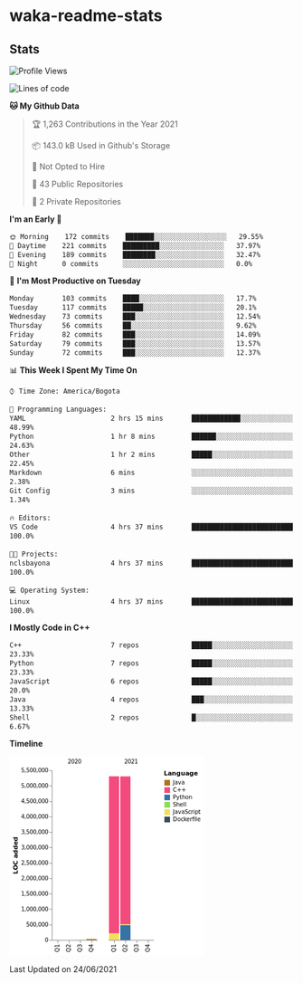 # waka-readme-stats

## Stats
<!--START_SECTION:waka-->
![Profile Views](http://img.shields.io/badge/Profile%20Views-0-blue)

![Lines of code](https://img.shields.io/badge/From%20Hello%20World%20I%27ve%20Written-10.6%20million%20lines%20of%20code-blue)

**🐱 My Github Data** 

> 🏆 1,263 Contributions in the Year 2021
 > 
> 📦 143.0 kB Used in Github's Storage 
 > 
> 🚫 Not Opted to Hire
 > 
> 📜 43 Public Repositories 
 > 
> 🔑 2 Private Repositories  
 > 
**I'm an Early 🐤** 

```text
🌞 Morning    172 commits    ███████░░░░░░░░░░░░░░░░░░   29.55% 
🌆 Daytime    221 commits    █████████░░░░░░░░░░░░░░░░   37.97% 
🌃 Evening    189 commits    ████████░░░░░░░░░░░░░░░░░   32.47% 
🌙 Night      0 commits      ░░░░░░░░░░░░░░░░░░░░░░░░░   0.0%

```
📅 **I'm Most Productive on Tuesday** 

```text
Monday       103 commits    ████░░░░░░░░░░░░░░░░░░░░░   17.7% 
Tuesday      117 commits    █████░░░░░░░░░░░░░░░░░░░░   20.1% 
Wednesday    73 commits     ███░░░░░░░░░░░░░░░░░░░░░░   12.54% 
Thursday     56 commits     ██░░░░░░░░░░░░░░░░░░░░░░░   9.62% 
Friday       82 commits     ███░░░░░░░░░░░░░░░░░░░░░░   14.09% 
Saturday     79 commits     ███░░░░░░░░░░░░░░░░░░░░░░   13.57% 
Sunday       72 commits     ███░░░░░░░░░░░░░░░░░░░░░░   12.37%

```


📊 **This Week I Spent My Time On** 

```text
⌚︎ Time Zone: America/Bogota

💬 Programming Languages: 
YAML                     2 hrs 15 mins       ████████████░░░░░░░░░░░░░   48.99% 
Python                   1 hr 8 mins         ██████░░░░░░░░░░░░░░░░░░░   24.63% 
Other                    1 hr 2 mins         █████░░░░░░░░░░░░░░░░░░░░   22.45% 
Markdown                 6 mins              ░░░░░░░░░░░░░░░░░░░░░░░░░   2.38% 
Git Config               3 mins              ░░░░░░░░░░░░░░░░░░░░░░░░░   1.34%

🔥 Editors: 
VS Code                  4 hrs 37 mins       █████████████████████████   100.0%

🐱‍💻 Projects: 
nclsbayona               4 hrs 37 mins       █████████████████████████   100.0%

💻 Operating System: 
Linux                    4 hrs 37 mins       █████████████████████████   100.0%

```

**I Mostly Code in C++** 

```text
C++                      7 repos             █████░░░░░░░░░░░░░░░░░░░░   23.33% 
Python                   7 repos             █████░░░░░░░░░░░░░░░░░░░░   23.33% 
JavaScript               6 repos             █████░░░░░░░░░░░░░░░░░░░░   20.0% 
Java                     4 repos             ███░░░░░░░░░░░░░░░░░░░░░░   13.33% 
Shell                    2 repos             █░░░░░░░░░░░░░░░░░░░░░░░░   6.67%

```


**Timeline**

![Chart not found](https://raw.githubusercontent.com/nclsbayona/nclsbayona/master/charts/bar_graph.png) 


 Last Updated on 24/06/2021
<!--END_SECTION:waka-->
